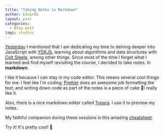 ```yaml
---
title: "Taking Notes in Markdown"
author: Eduardo
layout: post
categories:
  - Blog post
tags: studies
---
```


[Yesterday]({{site.url}}/reaction-commerce) I mentioned that I am dedicating my time to delving deeper into JavaScript with [YDKJS](https://github.com/getify/You-Dont-Know-JS), learning about algorithms and data structures with [Colt Steele](https://www.udemy.com/js-algorithms-and-data-structures-masterclass), among other things. Since most of the time I forget what I learned and find myself revisiting the course, I decided to take notes. In **markdown**.

I like it because I can stay in my code editor. This means several cool things for me: I feel like I'm coding; [Prettier](https://github.com/prettier/prettier) does an awesome job formatting the text; and writing down code as part of the notes is a piece of cake 🍰I really like it.

Also, there is a nice markdown editor called [Typora](https://typora.io). I use it to preview my notes.

My faithful companion during these sessions is this amazing [cheatsheet](https://github.com/adam-p/markdown-here/wiki/Markdown-Cheatsheet).

Try it! It's pretty cool! 🙂
